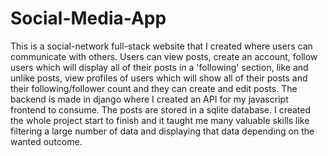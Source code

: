 # Social-Media-App

This is a social-network full-stack website that I created where users can communicate with others. Users can view posts, create an account, follow users which will display all of their posts in a 'following' section, like and unlike posts, view profiles of users which will show all of their posts and their following/follower count and they can create and edit posts. The backend is made in django where I created an API for my javascript frontend to consume. The posts are stored in a sqlite database. I created the whole project start to finish and it taught me many valuable skills like filtering a large number of data and displaying that data depending on the wanted outcome.
